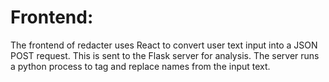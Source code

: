 # Frontend:

The frontend of redacter uses React to convert user text input into a JSON POST request. This is sent to the Flask server for analysis. The server runs a python process to tag and replace names from the input text.